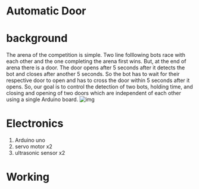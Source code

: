 # Automatic Door
 # background 
The arena of the competition is simple. Two line folllowing bots race with each other and the one completing the arena first wins. But, at the end of arena there is a door. The door opens after 5 seconds after it detects the bot and closes after another 5 seconds. So the bot has to wait for their respective door to open and has to cross the door within 5 seconds after it opens. So, our goal is to control the detection of two bots, holding time, and closing and opening of two doors which are independent of each other using a single Arduino board.
![img](https://private-user-images.githubusercontent.com/108666448/289526719-8670d995-062a-46db-abb6-28e6d9488f26.jpg?jwt=eyJhbGciOiJIUzI1NiIsInR5cCI6IkpXVCJ9.eyJpc3MiOiJnaXRodWIuY29tIiwiYXVkIjoicmF3LmdpdGh1YnVzZXJjb250ZW50LmNvbSIsImtleSI6ImtleTEiLCJleHAiOjE3MDIyOTU4NDcsIm5iZiI6MTcwMjI5NTU0NywicGF0aCI6Ii8xMDg2NjY0NDgvMjg5NTI2NzE5LTg2NzBkOTk1LTA2MmEtNDZkYi1hYmI2LTI4ZTZkOTQ4OGYyNi5qcGc_WC1BbXotQWxnb3JpdGhtPUFXUzQtSE1BQy1TSEEyNTYmWC1BbXotQ3JlZGVudGlhbD1BS0lBSVdOSllBWDRDU1ZFSDUzQSUyRjIwMjMxMjExJTJGdXMtZWFzdC0xJTJGczMlMkZhd3M0X3JlcXVlc3QmWC1BbXotRGF0ZT0yMDIzMTIxMVQxMTUyMjdaJlgtQW16LUV4cGlyZXM9MzAwJlgtQW16LVNpZ25hdHVyZT04ZjFkOGVhMzM1MzA3YjAyMzkyMTVhODNmY2JkYjBmZTdlZWVmYTgzOThjNDM3NTQzNTVhNzhlY2IzMTFiOTc0JlgtQW16LVNpZ25lZEhlYWRlcnM9aG9zdCZhY3Rvcl9pZD0wJmtleV9pZD0wJnJlcG9faWQ9MCJ9.vf5FTK9hEO3Z7JCo9vFpko5of5PNMoKdMl-wVdh7Ubo)

 
# Electronics
1. Arduino uno
2. servo motor x2
3. ultrasonic sensor x2



  # Working
 
